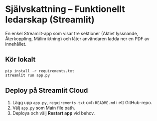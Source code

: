 # Självskattning – Funktionellt ledarskap (Streamlit)

En enkel Streamlit-app som visar tre sektioner (Aktivt lyssnande, Återkoppling, Målinriktning) och låter användaren ladda ner en PDF av innehållet.

## Kör lokalt
```
pip install -r requirements.txt
streamlit run app.py
```

## Deploy på Streamlit Cloud
1. Lägg upp `app.py`, `requirements.txt` och `README.md` i ett GitHub-repo.
2. Välj `app.py` som Main file path.
3. Deploya och välj **Restart app** vid behov.
